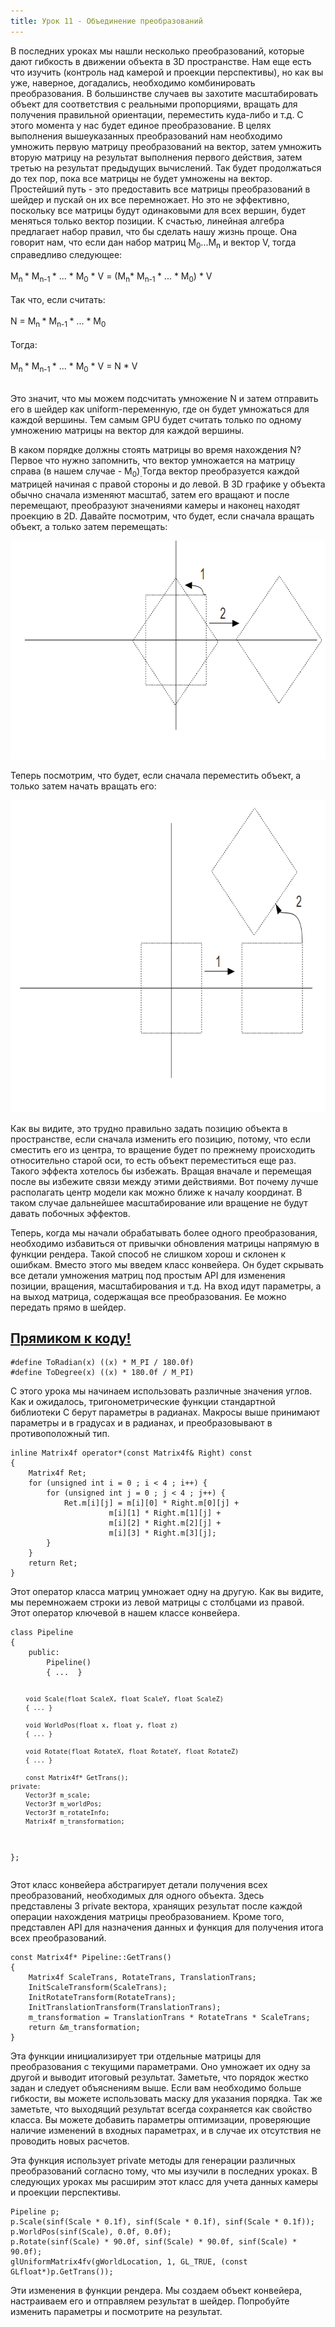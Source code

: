 ```yaml
---
title: Урок 11 - Объединение преобразований
---
```



<p>В последних уроках мы нашли несколько преобразований, которые дают гибкость в движении объекта в 3D пространстве. Нам еще есть что изучить (контроль над камерой и проекции перспективы), но как вы уже, наверное, догадались, необходимо комбинировать преобразования. В большинстве случаев вы захотите масштабировать объект для соответствия с реальными пропорциями, вращать для получения правильной ориентации, переместить куда-либо и т.д. С этого момента у нас будет единое преобразование. В целях выполнения вышеуказанных преобразований нам необходимо умножить первую матрицу преобразований на вектор, затем умножить вторую матрицу на результат выполнения первого действия, затем третью на результат предыдущих вычислений. Так будет продолжаться до тех пор, пока все матрицы не будет умножены на вектор. Простейший путь - это предоставить все матрицы преобразований в шейдер и пускай он их все перемножает. Но это не эффективно, поскольку все матрицы будут одинаковыми для всех вершин, будет меняться только вектор позиции. К счастью, линейная алгебра предлагает набор правил, что бы сделать нашу жизнь проще. Она говорит нам, что если дан набор матриц M<sub>0</sub>...M<sub>n</sub> и вектор V, тогда справедливо следующее:<br><br> M<sub>n </sub>* M<sub>n-1 </sub>* ...  * M<sub>0</sub> * V = (M<sub>n</sub>* M<sub>n-1 </sub>* ... * M<sub>0</sub>) * V<br><br>Так что, если считать:<br><br>N = M<sub>n </sub>* M<sub>n-1 </sub>* ... * M<sub>0</sub><br><br>Тогда:<br><br>M<sub>n </sub>* M<sub>n-1 </sub>* ... * M<sub>0</sub> * V = N * V<br> <br></p>
<p>Это значит, что мы можем подсчитать умножение N и затем отправить его в шейдер как uniform-переменную, где он будет умножаться для каждой вершины. Тем самым GPU будет считать только по одному умножению матрицы на вектор для каждой вершины.</p>
<p>В каком порядке должны стоять матрицы во время нахождения N? Первое что нужно запомнить, что вектор умножается на матрицу справа (в нашем случае - M<sub>0</sub>)<sub>.</sub>Тогда вектор преобразуется каждой матрицей начиная с правой стороны и до левой. В 3D графике у объекта обычно сначала изменяют масштаб, затем его вращают и после перемещают, преобразуют значениями камеры и наконец находят проекцию в 2D. Давайте посмотрим, что будет, если сначала вращать объект, а только затем перемещать:</p>
<img style="width: 750px; height: 350px;" alt="" src="/images/t11_rot_trans.png">
<p>Теперь посмотрим, что будет, если сначала переместить объект, а только затем начать вращать его:</p>
<img style="width: 750px; height: 500px;" alt="" src="/images/t11_trans_rot.png">
<p>Как вы видите, это трудно правильно задать позицию объекта в пространстве, если сначала изменить его позицию, потому, что если сместить его из центра, то вращение будет по прежнему происходить относительно старой оси, то есть объект переместиться еще раз. Такого эффекта хотелось бы избежать. Вращая вначале и перемещая после вы избежите связи между этими действиями. Вот почему лучше располагать центр модели как можно ближе к началу координат. В таком случае дальнейшее масштабирование или вращение не будут давать побочных эффектов.</p>
<p>Теперь, когда мы начали обрабатывать более одного преобразования, необходимо избавиться от привычки обновления матрицы напрямую в функции рендера. Такой способ не слишком хорош и склонен к ошибкам. Вместо этого мы введем класс конвейера. Он будет скрывать все детали умножения матриц под простым API для изменения позиции, вращения, масштабирования и т.д. На вход идут параметры, а на выход матрица, содержащая все преобразования. Ее можно передать прямо в шейдер.</p>

<a href="https://github.com/triplepointfive/ogldev/tree/master/tutorial11"><h2>Прямиком к коду!</h2></a> 

<pre><code>#define ToRadian(x) ((x) * M_PI / 180.0f)
#define ToDegree(x) ((x) * 180.0f / M_PI)
</code></pre>
<p>С этого урока мы начинаем использовать различные значения углов. Как и ожидалось, тригонометрические функции стандартной библиотеки C берут параметры в радианах. Макросы выше принимают параметры и в градусах и в радианах, и преобразовывают в противоположный тип.</p>
<pre><code>inline Matrix4f operator*(const Matrix4f&amp; Right) const
{
	Matrix4f Ret;
	for (unsigned int i = 0 ; i &lt; 4 ; i++) {
		for (unsigned int j = 0 ; j &lt; 4 ; j++) {
			Ret.m[i][j] = m[i][0] * Right.m[0][j] +
				      m[i][1] * Right.m[1][j] +
				      m[i][2] * Right.m[2][j] +
				      m[i][3] * Right.m[3][j];
		}
	}
	return Ret;
}</code></pre>
<p>Этот оператор класса матриц умножает одну на другую. Как вы видите, мы перемножаем строки из левой матрицы с столбцами из правой. Этот оператор ключевой в нашем классе конвейера.</p>
<pre><code>class Pipeline
{
	public:
		Pipeline()
		{ ...  }

		void Scale(float ScaleX, float ScaleY, float ScaleZ)
		{ ... }

		void WorldPos(float x, float y, float z)
		{ ... }

		void Rotate(float RotateX, float RotateY, float RotateZ)
		{ ... }

		const Matrix4f* GetTrans();
	private:
		Vector3f m_scale;
		Vector3f m_worldPos;
		Vector3f m_rotateInfo;
		Matrix4f m_transformation;
};</code></pre>
<p>Этот класс конвейера абстрагирует детали получения всех преобразований, необходимых для одного объекта. Здесь представлены 3 private вектора, хранящих результат после каждой операции нахождения матрицы преобразованием. Кроме того, представлен API для назначения данных и функция для получения итога всех преобразований.</p>
<pre><code>const Matrix4f* Pipeline::GetTrans()
{
	Matrix4f ScaleTrans, RotateTrans, TranslationTrans;
	InitScaleTransform(ScaleTrans);
	InitRotateTransform(RotateTrans);
	InitTranslationTransform(TranslationTrans);
	m_transformation = TranslationTrans * RotateTrans * ScaleTrans;
	return &amp;m_transformation;
}
</code></pre>
<p>Эта функции инициализирует три отдельные матрицы для преобразования с текущими параметрами. Оно умножает их одну за другой и выводит итоговый результат. Заметьте, что порядок жестко задан и следует объяснениям выше. Если вам необходимо больше гибкости, вы можете использовать маску для указания порядка. Так же заметьте, что выходящий результат всегда сохраняется как свойство класса. Вы можете добавить параметры оптимизации, проверяющие наличие изменений в входных параметрах, и в случае их отсутствия не проводить новых расчетов.</p>
<p>Эта функция использует private методы для генерации различных преобразований согласно тому, что мы изучили в последних уроках. В следующих уроках мы расширим этот класс для учета данных камеры и проекции перспективы.</p>
<pre><code>Pipeline p;
p.Scale(sinf(Scale * 0.1f), sinf(Scale * 0.1f), sinf(Scale * 0.1f));
p.WorldPos(sinf(Scale), 0.0f, 0.0f);
p.Rotate(sinf(Scale) * 90.0f, sinf(Scale) * 90.0f, sinf(Scale) * 90.0f);
glUniformMatrix4fv(gWorldLocation, 1, GL_TRUE, (const GLfloat*)p.GetTrans());</code></pre>
<p>Эти изменения в функции рендера. Мы создаем объект конвейера, настраиваем его и отправляем результат в шейдер. Попробуйте изменить параметры и посмотрите на результат.</p>
